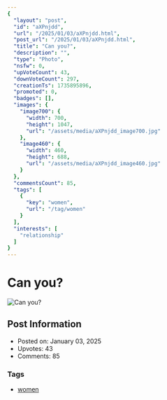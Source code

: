 ```yaml
---
{
  "layout": "post",
  "id": "aXPnjdd",
  "url": "/2025/01/03/aXPnjdd.html",
  "post_url": "/2025/01/03/aXPnjdd.html",
  "title": "Can you?",
  "description": "",
  "type": "Photo",
  "nsfw": 0,
  "upVoteCount": 43,
  "downVoteCount": 297,
  "creationTs": 1735895896,
  "promoted": 0,
  "badges": [],
  "images": {
    "image700": {
      "width": 700,
      "height": 1047,
      "url": "/assets/media/aXPnjdd_image700.jpg"
    },
    "image460": {
      "width": 460,
      "height": 688,
      "url": "/assets/media/aXPnjdd_image460.jpg"
    }
  },
  "commentsCount": 85,
  "tags": [
    {
      "key": "women",
      "url": "/tag/women"
    }
  ],
  "interests": [
    "relationship"
  ]
}
---
```


# Can you?

![Can you?](/assets/media/aXPnjdd_image700.jpg)

## Post Information

- Posted on: January 03, 2025
- Upvotes: 43
- Comments: 85

### Tags

- [women](/tag/women)
